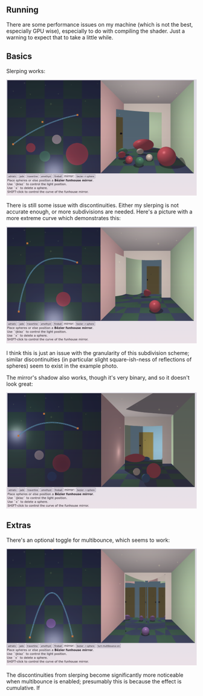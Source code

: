 ## Running

There are some performance issues on my machine (which is not the best,
especially GPU wise), especially to do with compiling the shader. Just a warning
to expect that to take a little while.

## Basics

Slerping works:

![Slerping](pics/slerping.png)

There is still some issue with discontinuities. Either my slerping is not
accurate enough, or more subdivisions are needed. Here's a picture with a more
extreme curve which demonstrates this:

![Slerping Discontinuities](pics/slerping-discontinuities.png)

I think this is just an issue with the granularity of this subdivision scheme;
similar discontinuities (in particular slight square-ish-ness of reflections of
spheres) seem to exist in the example photo.

The mirror's shadow also works, though it's very binary, and so it doesn't look
great:

![Shadows](pics/shadow.png)

## Extras

There's an optional toggle for multibounce, which seems to work:

![Multibounce](pics/multibounce.png)

The discontinuities from slerping become significantly more noticeable when
multibounce is enabled; presumably this is because the effect is cumulative. If
